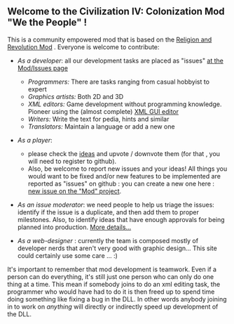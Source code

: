 ## Welcome to the Civilization IV: Colonization Mod "We the People" !

This is a community empowered mod that is based on the [Religion and Revolution Mod](https://sourceforge.net/projects/religion-and-revolution-git/) . Everyone is welcome to contribute:

* *As a developer*: all our development tasks are placed as "issues" [at the Mod/Issues page](https://github.com/We-the-People-civ4col-mod/Mod/issues)
   * *Programmers:* There are tasks ranging from casual hobbyist to expert
   * *Graphics artists:* Both 2D and 3D
   * *XML editors:* Game development without programming knowledge. Pioneer using the (almost complete) [XML GUI editor](https://forums.civfanatics.com/threads/xml-gui-progress.561743/page-2)
   * *Writers:* Write the text for pedia, hints and similar
   * *Translators:* Maintain a language or add a new one

* *As a player*: 
  * please check the [ideas](https://github.com/We-the-People-civ4col-mod/Mod/issues?q=is%3Aopen+is%3Aissue+milestone%3AIDEA) and upvote / downvote them (for that , you will need to register to github).
  * Also, be welcome to report new issues and your ideas! All things you would want to be fixed and/or new features to be implemented  are reported as "issues" on github : you can create a new one here : [new issue on the "Mod" project](https://github.com/We-the-People-civ4col-mod/Mod/issues/new).

* *As an issue moderator*: we need people to help us triage the issues: identify if the issue is a duplicate, and then add them to proper milestones. Also, to identify ideas that have enough approvals for being planned into production. [More details...](howToModerate.md)

* *As a web-designer* : currently the team is composed mostly of developer nerds that aren't very good with graphic design... This site could certainly use some care ... :)


It's important to remember that mod development is teamwork. Even if a person can do everything, it's still just one person who can only do one thing at a time. This mean if somebody joins to do an xml editing task, the programmer who would have had to do it is then freed up to spend time doing something like fixing a bug in the DLL. In other words anybody joining in to work on *anything* will directly or indirectly speed up development of the DLL.
